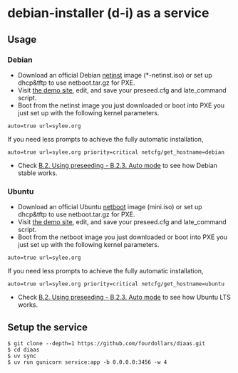 # debian-installer (d-i) as a service

## Usage

### Debian

 * Download an official Debian [netinst](https://www.debian.org/devel/debian-installer/) image (\*-netinst.iso) or set up dhcp&amp;tftp to use netboot.tar.gz for PXE.
 * Visit [the demo site](https://sylee.org/d-i/), edit, and save your preseed.cfg and late\_command script.
 * Boot from the netinst image you just downloaded or boot into PXE you just set up with the following kernel parameters.

`auto=true url=sylee.org`

If you need less prompts to achieve the fully automatic installation,

`auto=true url=sylee.org priority=critical netcfg/get_hostname=debian`

  * Check [B.2. Using preseeding - B.2.3. Auto mode](https://www.debian.org/releases/buster/amd64/apbs02.en.html#preseed-auto) to see how Debian stable works.

### Ubuntu

 * Download an official Ubuntu [netboot](http://cdimage.ubuntu.com/netboot/) image (mini.iso) or set up dhcp&amp;tftp to use netboot.tar.gz for PXE.
 * Visit [the demo site](https://sylee.org/d-i/?share=00000000), edit, and save your preseed.cfg and late\_command script.
 * Boot from the netboot image you just downloaded or boot into PXE you just set up with the following kernel parameters.

`auto=true url=sylee.org`

If you need less prompts to achieve the fully automatic installation,

`auto=true url=sylee.org priority=critical netcfg/get_hostname=ubuntu`

  * Check [B.2. Using preseeding - B.2.3. Auto mode](https://help.ubuntu.com/lts/installation-guide/amd64/apbs02.html#preseed-auto) to see how Ubuntu LTS works.

## Setup the service

```
$ git clone --depth=1 https://github.com/fourdollars/diaas.git
$ cd diaas
$ uv sync
$ uv run gunicorn service:app -b 0.0.0.0:3456 -w 4
```
